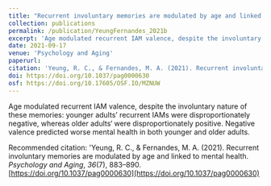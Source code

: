 ```yaml
---
title: "Recurrent involuntary memories are modulated by age and linked to mental health"
collection: publications
permalink: /publication/YeungFernandes_2021b
excerpt: 'Age modulated recurrent IAM valence, despite the involuntary nature of these memories: younger adults’ recurrent IAMs were disproportionately negative, whereas older adults‘ were disproportionately positive. Negative valence predicted worse mental health in both younger and older adults.'
date: 2021-09-17
venue: 'Psychology and Aging'
paperurl: 
citation: 'Yeung, R. C., & Fernandes, M. A. (2021). Recurrent involuntary memories are modulated by age and linked to mental health. <i>Psychology and Aging</i>, <i>36</i>(7), 883–890. https://doi.org/10.1037/pag0000630'
doi: https://doi.org/10.1037/pag0000630
osf: https://doi.org/10.17605/OSF.IO/MZNUW
---
```

Age modulated recurrent IAM valence, despite the involuntary nature of these memories: younger adults’ recurrent IAMs were disproportionately negative, whereas older adults‘ were disproportionately positive. Negative valence predicted worse mental health in both younger and older adults.

Recommended citation: 'Yeung, R. C., & Fernandes, M. A. (2021). Recurrent involuntary memories are modulated by age and linked to mental health. *Psychology and Aging*, *36*(7), 883–890. [https://doi.org/10.1037/pag0000630](https://doi.org/10.1037/pag0000630)